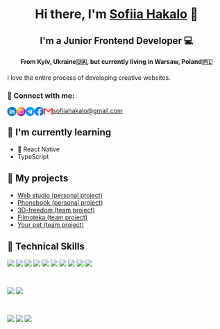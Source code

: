 <h1 align="center">
Hi there, I'm <a href="https://github.com/sofiagakalo1" target="_blank" rel="noreferrer">Sofiia Hakalo</a> 👋
</h1>

<h2 align="center">
I'm a Junior Frontend Developer 💻
</h2> 
<h4 align="center">From Kyiv, Ukraine🇺🇦, but currently living in Warsaw, Poland🇵🇱</h4>

I love the entire process of developing creative websites.

### 🤝 Connect with me:

<a href="https://www.linkedin.com/in/sofiia-hakalo/"><img align="left" src="./images/linkedin.png" alt="Sofiia Hakalo | LinkedIn" width="21px"/></a>
<a href="https://www.instagram.com/sofia.hakalo/"><img align="left" src="./images/instagram.png" alt="Sofiia Hakalo | Instagram" width="21px"/></a>
<a href="https://t.me/sofiia_hakalo"><img align="left" src="./images/telegram.png" alt="Sofiia Hakalo | Facebook" width="21px"/></a>
<a href="https://www.facebook.com/profile.php?id=100005136528876"><img align="left" src="./images/facebook.png" alt="Sofiia Hakalo | Telegram" width="21px"/></a>
 
 <a href="mailto:sofiiahakalo@gmail.com"><img align="left" src="./images/gmail.png" alt="Sofiia Hakalo | Email" width="21px"/>sofiiahakalo@gmail.com</a>

## 🌱 I'm currently learning

- 📱 React Native
- TypeScript 

## 💪 My projects

- <a href="https://github.com/sofiagakalo1/goit-markup-hw-08">Web studio (personal project)</a>
- <a href="https://github.com/sofiagakalo1/phonebook">Phonebook (personal project)</a>
- <a href="https://github.com/sofiagakalo1/3d-freedom-group11">3D-freedom (team project)</a>
- <a href="https://github.com/sofiagakalo1/filmoteka-by-10x">Filmoteka (team project)</a>
- <a href="https://github.com/sofiagakalo1/purrfect-match-frontend">Your pet (team project)</a>

## 💼 Technical Skills

![](https://img.shields.io/badge/HTML5-E34F26?style=for-the-badge&logo=html5&logoColor=white)
![](https://img.shields.io/badge/CSS3-1572B6?style=for-the-badge&logo=css3&logoColor=white)
![](https://img.shields.io/badge/Sass-CC6699?style=for-the-badge&logo=sass&logoColor=white)
![](https://img.shields.io/badge/JavaScript-323330?style=for-the-badge&logo=javascript&logoColor=F7DF1E)
![](https://img.shields.io/badge/Node.js-43853D?style=for-the-badge&logo=node.js&logoColor=white)
![](https://img.shields.io/badge/React-20232A?style=for-the-badge&logo=react&logoColor=61DAFB)
![](https://img.shields.io/badge/React_Native-20232A?style=for-the-badge&logo=react&logoColor=61DAFB)
![](https://img.shields.io/badge/React_Router-CA4245?style=for-the-badge&logo=react-router&logoColor=white)
![](https://img.shields.io/badge/Redux-593D88?style=for-the-badge&logo=redux&logoColor=white)
![](https://img.shields.io/badge/styled--components-DB7093?style=for-the-badge&logo=styled-components&logoColor=white)

</br>

![](https://img.shields.io/badge/Express.js-404D59?style=for-the-badge)
![](https://img.shields.io/badge/MongoDB-4EA94B?style=for-the-badge&logo=mongodb&logoColor=white)

</br>

![](https://img.shields.io/badge/Figma-F24E1E?style=for-the-badge&logo=figma&logoColor=white)
![](https://img.shields.io/badge/GitHub-100000?style=for-the-badge&logo=github&logoColor=white)
![](https://img.shields.io/badge/GIT-E44C30?style=for-the-badge&logo=git&logoColor=white)
